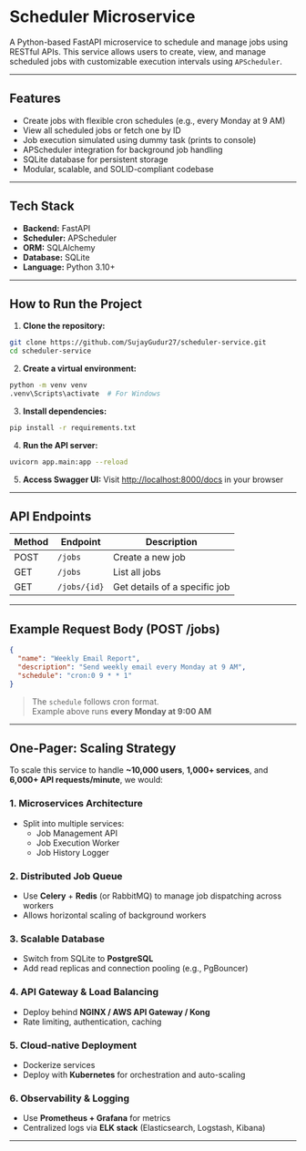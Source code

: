 #  Scheduler Microservice

A Python-based FastAPI microservice to schedule and manage jobs using RESTful APIs. This service allows users to create, view, and manage scheduled jobs with customizable execution intervals using `APScheduler`.

---

##  Features

-  Create jobs with flexible cron schedules (e.g., every Monday at 9 AM)
-  View all scheduled jobs or fetch one by ID
-  Job execution simulated using dummy task (prints to console)
-  APScheduler integration for background job handling
-  SQLite database for persistent storage
-  Modular, scalable, and SOLID-compliant codebase
---

## Tech Stack

- **Backend:** FastAPI
- **Scheduler:** APScheduler
- **ORM:** SQLAlchemy
- **Database:** SQLite
- **Language:** Python 3.10+

---

## How to Run the Project

1. **Clone the repository:**
```bash
git clone https://github.com/SujayGudur27/scheduler-service.git
cd scheduler-service
```

2. **Create a virtual environment:**
```bash
python -m venv venv
.venv\Scripts\activate  # For Windows
```

3. **Install dependencies:**
```bash
pip install -r requirements.txt
```

4. **Run the API server:**
```bash
uvicorn app.main:app --reload
```

5. **Access Swagger UI:**
Visit [http://localhost:8000/docs](http://localhost:8000/docs) in your browser

---

##  API Endpoints

| Method | Endpoint        | Description                |
|--------|------------------|----------------------------|
| POST   | `/jobs`         | Create a new job           |
| GET    | `/jobs`         | List all jobs              |
| GET    | `/jobs/{id}`    | Get details of a specific job |

---

##  Example Request Body (POST /jobs)

```json
{
  "name": "Weekly Email Report",
  "description": "Send weekly email every Monday at 9 AM",
  "schedule": "cron:0 9 * * 1"
}
```

>  The `schedule` follows cron format.  
> Example above runs **every Monday at 9:00 AM**

---

##  One-Pager: Scaling Strategy

To scale this service to handle **~10,000 users**, **1,000+ services**, and **6,000+ API requests/minute**, we would:

### 1. Microservices Architecture
- Split into multiple services:
  - Job Management API
  - Job Execution Worker
  - Job History Logger

### 2.  Distributed Job Queue
- Use **Celery** + **Redis** (or RabbitMQ) to manage job dispatching across workers
- Allows horizontal scaling of background workers

### 3.  Scalable Database
- Switch from SQLite to **PostgreSQL**
- Add read replicas and connection pooling (e.g., PgBouncer)

### 4.  API Gateway & Load Balancing
- Deploy behind **NGINX / AWS API Gateway / Kong**
- Rate limiting, authentication, caching

### 5.  Cloud-native Deployment
- Dockerize services
- Deploy with **Kubernetes** for orchestration and auto-scaling

### 6. Observability & Logging
- Use **Prometheus + Grafana** for metrics
- Centralized logs via **ELK stack** (Elasticsearch, Logstash, Kibana)

---


